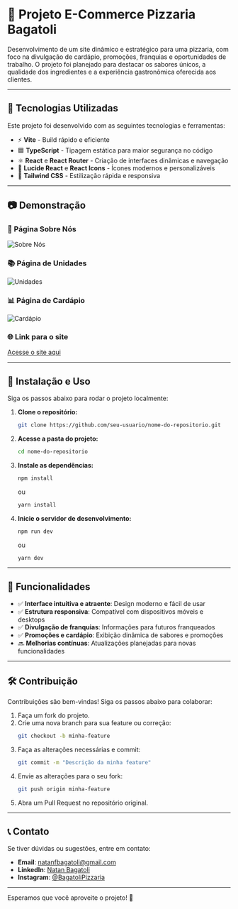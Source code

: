 # 🍕 Projeto E-Commerce Pizzaria Bagatoli

Desenvolvimento de um site dinâmico e estratégico para uma pizzaria, com foco na divulgação de cardápio, promoções, franquias e oportunidades de trabalho. O projeto foi planejado para destacar os sabores únicos, a qualidade dos ingredientes e a experiência gastronômica oferecida aos clientes.

---

## 🚀 Tecnologias Utilizadas

Este projeto foi desenvolvido com as seguintes tecnologias e ferramentas:

- ⚡ **Vite** - Build rápido e eficiente
- 🟦 **TypeScript** - Tipagem estática para maior segurança no código
- ⚛️ **React** e **React Router** - Criação de interfaces dinâmicas e navegação
- 🎨 **Lucide React** e **React Icons** - Ícones modernos e personalizáveis
- 💠 **Tailwind CSS** - Estilização rápida e responsiva

---

## 📷 Demonstração

### 🏫 Página Sobre Nós
![Sobre Nós](https://github.com/user-attachments/assets/27c3e79e-66be-420b-8f79-965115bc89a4)

### 📚 Página de Unidades
![Unidades](https://github.com/user-attachments/assets/5cd66b1e-cca5-4c4d-886f-88585719a95e)

### 📊 Página de Cardápio
![Cardápio](https://github.com/user-attachments/assets/63841769-bae8-408c-97e8-44befcf485b8)

### 🌐 Link para o site
[Acesse o site aqui](https://website-ecommerce-pizzaria.vercel.app/)

---

## 🔧 Instalação e Uso

Siga os passos abaixo para rodar o projeto localmente:

1. **Clone o repositório:**
   ```bash
   git clone https://github.com/seu-usuario/nome-do-repositorio.git
   ```

2. **Acesse a pasta do projeto:**
   ```bash
   cd nome-do-repositorio
   ```

3. **Instale as dependências:**
   ```bash
   npm install
   ```
   ou
   ```bash
   yarn install
   ```

4. **Inicie o servidor de desenvolvimento:**
   ```bash
   npm run dev
   ```
   ou
   ```bash
   yarn dev
   ```

---

## 📄 Funcionalidades

- ✅ **Interface intuitiva e atraente**: Design moderno e fácil de usar
- ✅ **Estrutura responsiva**: Compatível com dispositivos móveis e desktops
- ✅ **Divulgação de franquias**: Informações para futuros franqueados
- ✅ **Promoções e cardápio**: Exibição dinâmica de sabores e promoções
- 🔜 **Melhorias contínuas**: Atualizações planejadas para novas funcionalidades

---

## 🛠️ Contribuição

Contribuições são bem-vindas! Siga os passos abaixo para colaborar:

1. Faça um fork do projeto.
2. Crie uma nova branch para sua feature ou correção:
   ```bash
   git checkout -b minha-feature
   ```
3. Faça as alterações necessárias e commit:
   ```bash
   git commit -m "Descrição da minha feature"
   ```
4. Envie as alterações para o seu fork:
   ```bash
   git push origin minha-feature
   ```
5. Abra um Pull Request no repositório original.

---

## 📞 Contato

Se tiver dúvidas ou sugestões, entre em contato:

- **Email**: [natanfbagatoli@gmail.com](mailto:natanfbagatoli@gmail.com)
- **LinkedIn**: [Natan Bagatoli](https://www.linkedin.com/in/natan-bagatoli/)
- **Instagram**: [@BagatoliPizzaria](https://www.instagram.com/_nayytan/)

---

Esperamos que você aproveite o projeto! 🍕